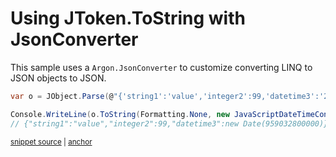 # Using JToken.ToString with JsonConverter

This sample uses a `Argon.JsonConverter` to customize converting LINQ to JSON objects to JSON.

<!-- snippet: ToStringJsonConverter -->
<a id='snippet-tostringjsonconverter'></a>
```cs
var o = JObject.Parse(@"{'string1':'value','integer2':99,'datetime3':'2000-05-23T00:00:00'}");

Console.WriteLine(o.ToString(Formatting.None, new JavaScriptDateTimeConverter()));
// {"string1":"value","integer2":99,"datetime3":new Date(959032800000)}
```
<sup><a href='/Src/Tests/Documentation/Samples/Linq/ToStringJsonConverter.cs#L35-L40' title='Snippet source file'>snippet source</a> | <a href='#snippet-tostringjsonconverter' title='Start of snippet'>anchor</a></sup>
<!-- endSnippet -->
